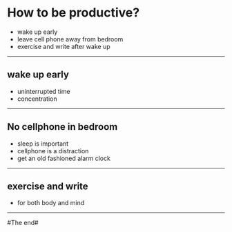 # How to be productive?

- wake up early
- leave cell phone away from bedroom
- exercise and write after wake up

---

## wake up early

- uninterrupted time
- concentration

---

## No cellphone in bedroom

- sleep is important 
- cellphone is a distraction 
- get an old fashioned alarm clock

---

## exercise and write

- for both body and mind

---

#The end#